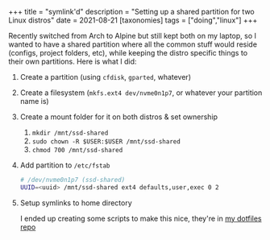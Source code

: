 +++
title = "symlink'd"
description = "Setting up a shared partition for two Linux distros"
date = 2021-08-21
[taxonomies]
tags = ["doing","linux"]
+++

Recently switched from Arch to Alpine but still kept both on my laptop, so I wanted to have a shared partition where all the common stuff would reside (configs, project folders, etc), while keeping the distro specific things to their own partitions. Here is what I did:

1. Create a partition (using `cfdisk`, `gparted`, whatever)
2. Create a filesystem (`mkfs.ext4 dev/nvme0n1p7`, or whatever your partition name is)
3. Create a mount folder for it on both distros & set ownership
    1. `mkdir /mnt/ssd-shared`
    2. `sudo chown -R $USER:$USER /mnt/ssd-shared`
    3. `chmod 700 /mnt/ssd-shared`
4. Add partition to `/etc/fstab`
    ```bash
    # /dev/nvme0n1p7 (ssd-shared)
    UUID=<uuid> /mnt/ssd-shared ext4 defaults,user,exec 0 2
    ```
5. Setup symlinks to home directory
		
    I ended up creating some scripts to make this nice, they're in [my dotfiles repo](https://github.com/tadeaspaule/dotfiles)

